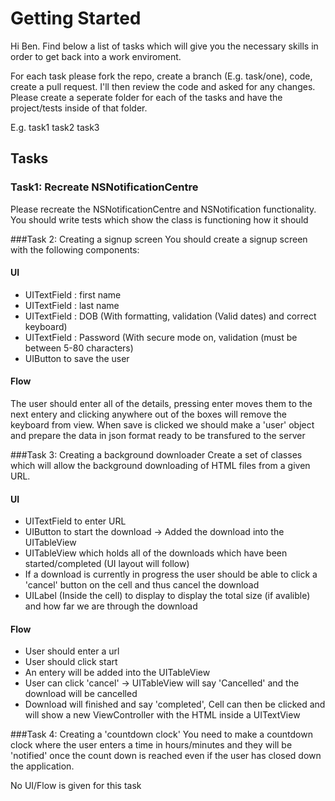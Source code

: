 # Getting Started

Hi Ben. Find below a list of tasks which will give you the necessary skills in order to get back into a work enviroment.

For each task please fork the repo, create a branch (E.g. task/one), code, create a pull request. I'll then review the code and asked for any changes. Please create a seperate folder for each of the tasks and have the project/tests inside of that folder.

E.g. 
task1
task2
task3

## Tasks

### Task1: Recreate NSNotificationCentre
Please recreate the NSNotificationCentre and NSNotification functionality. You should write tests which show the class is functioning how it should

###Task 2: Creating a signup screen
You should create a signup screen with the following components: 

#### UI

* UITextField : first name
* UITextField : last name
* UITextField : DOB (With formatting, validation (Valid dates) and correct keyboard)
* UITextField : Password (With secure mode on, validation (must be between 5-80 characters)
* UIButton to save the user

#### Flow

The user should enter all of the details, pressing enter moves them to the next entery and clicking anywhere out of the boxes will remove the keyboard from view. When save is clicked we should make a 'user' object and prepare the data in json format ready to be transfured to the server

###Task 3: Creating a background downloader
Create a set of classes which will allow the background downloading of HTML files from a given URL.

#### UI

* UITextField to enter URL
* UIButton to start the download -> Added the download into the UITableView
* UITableView which holds all of the downloads which have been started/completed (UI layout will follow)
* If a download is currently in progress the user should be able to click a 'cancel' button on the cell and thus cancel the download
* UILabel (Inside the cell) to display to display the total size (if avalible) and how far we are through the download

#### Flow

* User should enter a url
* User should click start
* An entery will be added into the UITableView
* User can click 'cancel' -> UITableView will say 'Cancelled' and the download will be cancelled
* Download will finished and say 'completed', Cell can then be clicked and will show a new ViewController with the HTML inside a UITextView

###Task 4: Creating a 'countdown clock'
You need to make a countdown clock where the user enters a time in hours/minutes and they will be 'notified' once the count down is reached even if the user has closed down the application.

No UI/Flow is given for this task
